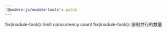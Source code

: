 ```yaml
---
'@modern-js/module-tools': patch
---
```


fix(module-tools): limit concurrency count
fix(module-tools): 限制并行的数量
